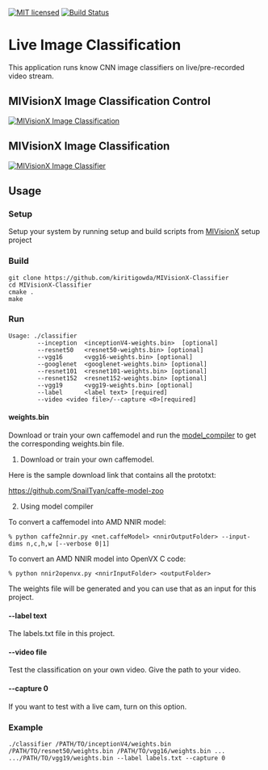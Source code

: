 [![MIT licensed](https://img.shields.io/badge/license-MIT-blue.svg)](https://opensource.org/licenses/MIT)
[![Build Status](https://travis-ci.org/kiritigowda/MIVisionX-Classifier.svg?branch=master)](https://travis-ci.org/kiritigowda/MIVisionX-Classifier)

# Live Image Classification

This application runs know CNN image classifiers on live/pre-recorded video stream.

## MIVisionX Image Classification Control
[![MIVisionX Image Classification](MIVisionX-ImageClassification.png)](https://github.com/kiritigowda/MIVisionX-setup) 

## MIVisionX Image Classification
[![MIVisionX Image Classifier](classifier.png)](https://github.com/kiritigowda/MIVisionX-setup) 

## Usage
### Setup
Setup your system by running setup and build scripts from [MIVisionX](https://github.com/kiritigowda/MIVisionX-setup) setup project
### Build
````
git clone https://github.com/kiritigowda/MIVisionX-Classifier
cd MIVisionX-Classifier
cmake .
make
````
### Run
```
Usage: ./classifier
        --inception  <inceptionV4-weights.bin>  [optional]
        --resnet50   <resnet50-weights.bin> [optional]
        --vgg16      <vgg16-weights.bin> [optional]
        --googlenet  <googlenet-weights.bin> [optional]
        --resnet101  <resnet101-weights.bin> [optional]
        --resnet152  <resnet152-weights.bin> [optional]
        --vgg19      <vgg19-weights.bin> [optional]
        --label      <label text> [required]
        --video <video file>/--capture <0>[required]
```

#### weights.bin
Download or train your own caffemodel and run the [model_compiler](https://github.com/GPUOpen-ProfessionalCompute-Libraries/amdovx-modules/tree/develop/utils/model_compiler) to get the corresponding weights.bin file.

1. Download or train your own caffemodel.

Here is the sample download link that contains all the prototxt: 

https://github.com/SnailTyan/caffe-model-zoo

2. Using model compiler

To convert a caffemodel into AMD NNIR model:
```
% python caffe2nnir.py <net.caffeModel> <nnirOutputFolder> --input-dims n,c,h,w [--verbose 0|1]
```

To convert an AMD NNIR model into OpenVX C code:

````
% python nnir2openvx.py <nnirInputFolder> <outputFolder>
````
The weights file will be generated and you can use that as an input for this project.

#### --label text

The labels.txt file in this project.
  
#### --video file
Test the classification on your own video. Give the path to your video.
  
#### --capture 0
If you want to test with a live cam, turn on this option.

### Example
```
./classifier /PATH/TO/inceptionV4/weights.bin /PATH/TO/resnet50/weights.bin /PATH/TO/vgg16/weights.bin ... 
.../PATH/TO/vgg19/weights.bin --label labels.txt --capture 0
```
